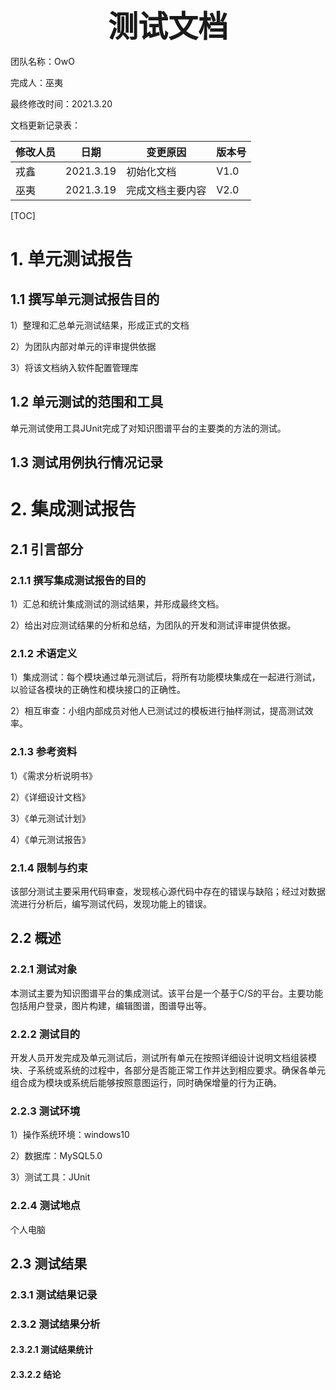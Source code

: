 <div align='center' ><font size=7><b>测试文档</b></font></div> 

团队名称：OwO

完成人：巫夷

最终修改时间：2021.3.20

文档更新记录表：

| 修改人员 | 日期      | 变更原因         | 版本号 |
| -------- | --------- | ---------------- | ------ |
| 戎鑫     | 2021.3.19 | 初始化文档       | V1.0   |
| 巫夷     | 2021.3.19 | 完成文档主要内容 | V2.0   |

[TOC]



# 1. 单元测试报告

## 1.1 撰写单元测试报告目的

1）整理和汇总单元测试结果，形成正式的文档

2）为团队内部对单元的评审提供依据

3）将该文档纳入软件配置管理库

## 1.2 单元测试的范围和工具

单元测试使用工具JUnit完成了对知识图谱平台的主要类的方法的测试。

## 1.3 测试用例执行情况记录

# 2. 集成测试报告

## 2.1 引言部分

### 2.1.1 撰写集成测试报告的目的

1）汇总和统计集成测试的测试结果，并形成最终文档。

2）给出对应测试结果的分析和总结，为团队的开发和测试评审提供依据。

### 2.1.2 术语定义

1）集成测试：每个模块通过单元测试后，将所有功能模块集成在一起进行测试，以验证各模块的正确性和模块接口的正确性。

2）相互审查：小组内部成员对他人已测试过的模板进行抽样测试，提高测试效率。

### 2.1.3 参考资料

1）《需求分析说明书》

2）《详细设计文档》

3）《单元测试计划》

4）《单元测试报告》

### 2.1.4 限制与约束

该部分测试主要采用代码审查，发现核心源代码中存在的错误与缺陷；经过对数据流进行分析后，编写测试代码，发现功能上的错误。

## 2.2 概述

### 2.2.1 测试对象

本测试主要为知识图谱平台的集成测试。该平台是一个基于C/S的平台。主要功能包括用户登录，图片构建，编辑图谱，图谱导出等。

### 2.2.2 测试目的

开发人员开发完成及单元测试后，测试所有单元在按照详细设计说明文档组装模块、子系统或系统的过程中，各部分是否能正常工作并达到相应要求。确保各单元组合成为模块或系统后能够按照意图运行，同时确保增量的行为正确。

### 2.2.3 测试环境

1）操作系统环境：windows10

2）数据库：MySQL5.0

3）测试工具：JUnit

### 2.2.4 测试地点

个人电脑

## 2.3 测试结果

### 2.3.1 测试结果记录

### 2.3.2 测试结果分析

#### 2.3.2.1 测试结果统计

#### 2.3.2.2 结论


